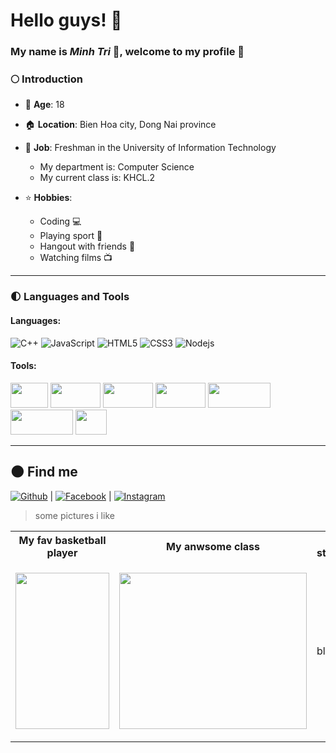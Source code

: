 # Hello guys! :sunflower:  
### My name is ***Minh Tri*** :boy:, welcome to my profile 👋
### :full_moon: Introduction
* :birthday: **Age**: 18 
* :house:  **Location**: Bien Hoa city, Dong Nai province
* :handbag: **Job**: Freshman in the University of Information Technology

    * My department is: Computer Science
    * My current class is: KHCL.2
* :star: **Hobbies**:
    * Coding :computer:
    * Playing sport :basketball:
    * Hangout with friends :two_men_holding_hands:
    * Watching films :tv:      

---


### :first_quarter_moon: **Languages** and **Tools**




####  Languages: 
![C++](https://img.shields.io/badge/-C++-000000?style=flat&logo=c%2B%2B)
![JavaScript](https://img.shields.io/badge/-JavaScript-000000?style=flat&logo=javascript)
![HTML5](https://img.shields.io/badge/-HTML5-000000?style=flat&logo=html5)
![CSS3](https://img.shields.io/badge/-CSS-000000?style=flat&logo=css3)
![Nodejs](https://img.shields.io/badge/-Nodejs-black?style=flat-square&logo=Node.js&logoColor=00d632)


#### Tools:

<code><img  height="40" width="60"  height="68px" src="https://www.vectorlogo.zone/logos/visualstudio_code/visualstudio_code-icon.svg"></code>
<code><img  height="40" width="80"  src="https://www.vectorlogo.zone/logos/git-scm/git-scm-ar21.svg"></code>
<code><img  height="40" width="80"  src="https://www.vectorlogo.zone/logos/figma/figma-ar21.svg"></code>
<code><img  height="40" width="80"  src="https://www.vectorlogo.zone/logos/canva/canva-ar21.svg"></code>
<code><img  height="40" width="100"  src="https://seeklogo.com/images/P/postman-logo-5110850F84-seeklogo.com.png"></code>
<code><img  height="40" width="100"  src="https://seeklogo.com/images/N/notion-logo-4CE8FBF5C5-seeklogo.com.png"></code>
<code><img  height="40" width="50"  src="https://seeklogo.com/images/N/nodejs-logo-D26404F360-seeklogo.com.png"></code>







---

## :new_moon: **Find me**

[![Github](https://img.shields.io/badge/-Github-000?style=flat&logo=Github&logoColor=white)](https://github.com/MinhTri017) | [![Facebook](https://img.shields.io/badge/Facebook-%231877F2.svg?&style=flat&logo=facebook&logoColor=white)](https://www.facebook.com/profile.php?id=100006472204856) | [![Instagram](https://img.shields.io/badge/Instagram-%23E4405F.svg?&style=flat&logo=instagram&logoColor=white)](https://www.instagram.com/minnhtrii/)




>some pictures i like 
<table style="width:100%; table-layout:fixed">
 <tr>
    <th>My fav basketball player </th>
    <th>My anwsome class </th>
    <th>My studyspace </th>
  </tr>  
   <tr>
    <td>
       <p> <img  height="250" width="150"  src="https://i.pinimg.com/564x/3d/02/01/3d02015471d3c5b80e47b59af25d77f6.jpg"> </p>
      </td>
      <td>
         <p> <img  height="250" width="300"  src="https://scontent-hkt1-1.xx.fbcdn.net/v/t1.6435-9/65841865_626219454530332_8584890444968624128_n.jpg?_nc_cat=110&ccb=1-5&_nc_sid=e3f864&_nc_ohc=JTG1A8p0BPcAX-gVyu9&_nc_ht=scontent-hkt1-1.xx&oh=00_AT-4e55_8lYUizWqDB0oEyYjBs0wZlMmih4OxAN79lV9Ig&oe=61ECF91F"> </p>
      </td>
      <td>
         <p> bla </p>
      </td>
   </tr>



<!--
* <img align="left"  width="22px" src="https://cdn.jsdelivr.net/npm/simple-icons@v3/icons/facebook.svg" />**[Facebook](https://www.facebook.com/profile.php?id=100006472204856)**
* <img align="left" width="22px" src="https://cdn.jsdelivr.net/npm/simple-icons@v3/icons/instagram.svg" />**[Instagram](https://www.instagram.com/minnhtrii/)**
![JavaScript](https://img.shields.io/badge/-JavaScript-000000?style=flat&logo=javascript)
![C++](https://img.shields.io/badge/-C++-7FFFD4?style=flat&logo=c%2B%2B)
**Minhtri0817/Minhtri0817** is a ✨ _special_ ✨ repository because its `README.md` (this file) appears on your GitHub profile.
#### Languages:
* :one: **c++**  <img text-align="center" width="22px" src="https://cdn.jsdelivr.net/npm/simple-icons@v3/icons/cplusplus.svg" /> ![C++](https://img.shields.io/badge/-C++-000000?style=flat&logo=c%2B%2B)
* :two: **html**  <img text-align="center" width="22px" src="https://cdn.jsdelivr.net/npm/simple-icons@v3/icons/html5.svg" />
* :three: **css**  <img text-align="center" width="22px" src="https://cdn.jsdelivr.net/npm/simple-icons@v3/icons/css3.svg" />
* :four: **javascript** <img text-align="center" width="22px" src="https://cdn.jsdelivr.net/npm/simple-icons@v3/icons/javascript.svg" />
Here are some ideas to get you started:

- 🔭 I’m currently working on ...
- 🌱 I’m currently learning ...
- 👯 I’m looking to collaborate on ...
- 🤔 I’m looking for help with ...
- 💬 Ask me about ...
- 📫 How to reach me: ...
- 😄 Pronouns: ...
- ⚡ Fun fact: ...
-->
